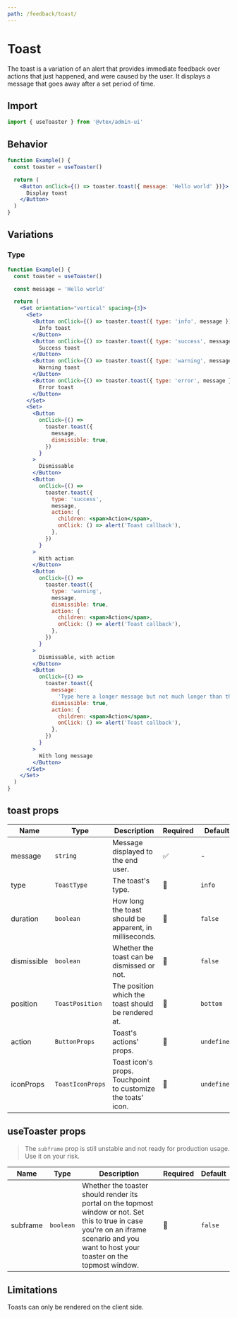 ```yaml
---
path: /feedback/toast/
---
```


# Toast

The toast is a variation of an alert that provides immediate feedback over actions that just happened, and were caused by the user. It displays a message that goes away after a set period of time.

## Import

```jsx isStatic
import { useToaster } from '@vtex/admin-ui'
```

## Behavior

```jsx isStatic
function Example() {
  const toaster = useToaster()

  return (
    <Button onClick={() => toaster.toast({ message: 'Hello world' })}>
      Display toast
    </Button>
  )
}
```

## Variations

### Type

```jsx
function Example() {
  const toaster = useToaster()

  const message = 'Hello world'

  return (
    <Set orientation="vertical" spacing={3}>
      <Set>
        <Button onClick={() => toaster.toast({ type: 'info', message })}>
          Info toast
        </Button>
        <Button onClick={() => toaster.toast({ type: 'success', message })}>
          Success toast
        </Button>
        <Button onClick={() => toaster.toast({ type: 'warning', message })}>
          Warning toast
        </Button>
        <Button onClick={() => toaster.toast({ type: 'error', message })}>
          Error toast
        </Button>
      </Set>
      <Set>
        <Button
          onClick={() =>
            toaster.toast({
              message,
              dismissible: true,
            })
          }
        >
          Dismissable
        </Button>
        <Button
          onClick={() =>
            toaster.toast({
              type: 'success',
              message,
              action: {
                children: <span>Action</span>,
                onClick: () => alert('Toast callback'),
              },
            })
          }
        >
          With action
        </Button>
        <Button
          onClick={() =>
            toaster.toast({
              type: 'warning',
              message,
              dismissible: true,
              action: {
                children: <span>Action</span>,
                onClick: () => alert('Toast callback'),
              },
            })
          }
        >
          Dismissable, with action
        </Button>
        <Button
          onClick={() =>
            toaster.toast({
              message:
                'Type here a longer message but not much longer than that',
              dismissible: true,
              action: {
                children: <span>Action</span>,
                onClick: () => alert('Toast callback'),
              },
            })
          }
        >
          With long message
        </Button>
      </Set>
    </Set>
  )
}
```

## toast props

| Name        | Type             | Description                                                  | Required | Default     |
| ----------- | ---------------- | ------------------------------------------------------------ | -------- | ----------- |
| message     | `string`         | Message displayed to the end user.                           | ✅       | -           |
| type        | `ToastType`      | The toast's type.                                            | 🚫       | `info`      |
| duration    | `boolean`        | How long the toast should be apparent, in milliseconds.      | 🚫       | `false`     |
| dismissible | `boolean`        | Whether the toast can be dismissed or not.                   | 🚫       | `false`     |
| position    | `ToastPosition`  | The position which the toast should be rendered at.          | 🚫       | `bottom`    |
| action      | `ButtonProps`    | Toast's actions' props.                                      | 🚫       | `undefined` |
| iconProps   | `ToastIconProps` | Toast icon's props. Touchpoint to customize the toats' icon. | 🚫       | `undefined` |

## useToaster props

<blockquote palette="red">

The `subframe` prop is still unstable and not ready for production usage. Use it on your risk.

</blockquote>

| Name     | Type      | Description                                                                                                                                                                               | Required | Default |
| -------- | --------- | ----------------------------------------------------------------------------------------------------------------------------------------------------------------------------------------- | -------- | ------- |
| subframe | `boolean` | Whether the toaster should render its portal on the topmost window or not. Set this to true in case you're on an iframe scenario and you want to host your toaster on the topmost window. | 🚫       | `false` |

## Limitations

Toasts can only be rendered on the client side.
